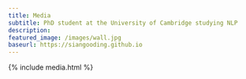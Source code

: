 ```yaml
---
title: Media
subtitle: PhD student at the University of Cambridge studying NLP
description: 
featured_image: /images/wall.jpg
baseurl: https://siangooding.github.io
---
```


{% include media.html %}